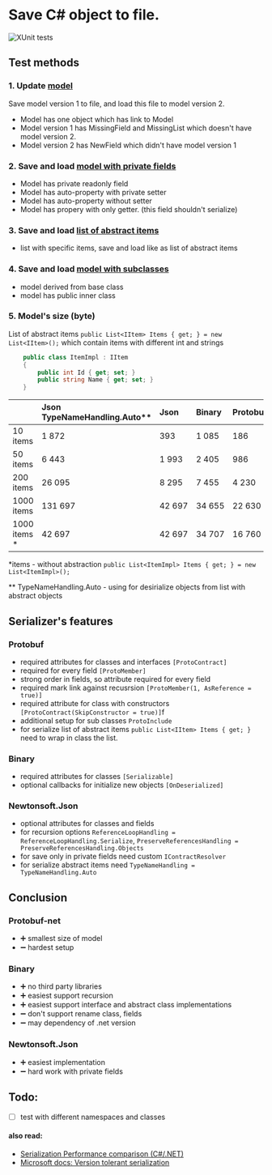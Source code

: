 # Save C# object to file.

![XUnit tests](https://github.com/Nov1kov/TestSerializeObjectToFile/workflows/XUnit%20tests/badge.svg?event=push)

## Test methods

### 1. Update [model](https://github.com/Nov1kov/TestSerializeObjectToFile/blob/master/testserializeObjectToFile/Models/Model.cs)

Save model version 1 to file, and load this file to model version 2.

* Model has one object which has link to Model
* Model version 1 has MissingField and MissingList which doesn't have model version 2.
* Model version 2 has NewField which didn't have model version 1

### 2. Save and load [model with private fields](https://github.com/Nov1kov/TestSerializeObjectToFile/blob/master/testserializeObjectToFile/Models/ModelWithReadOnly.cs)

* Model has private readonly field
* Model has auto-property with private setter
* Model has auto-property without setter
* Model has propery with only getter. (this field shouldn't serialize) 

### 3. Save and load [list of abstract items](https://github.com/Nov1kov/TestSerializeObjectToFile/blob/master/testserializeObjectToFile/Models/AbstractList.cs)

* list with specific items, save and load like as list of abstract items

### 4. Save and load [model with subclasses](https://github.com/Nov1kov/TestSerializeObjectToFile/blob/master/testserializeObjectToFile/Models/ModelWithBaseClass.cs)

* model derived from base class
* model has public inner class 

### 5. Model's size (byte)

List of abstract items `public List<IItem> Items { get; } = new List<IItem>();`  which contain items with different int and strings

```c#
    public class ItemImpl : IItem
    {
        public int Id { get; set; }
        public string Name { get; set; }
    }
```


|           | Json TypeNameHandling.Auto** | Json  | Binary |  Protobuf  |
|:----------|:-------|:-----|:---|:---|
| 10 items |   1 872     | 393 |  1 085  |  186  |
| 50 items |  6 443     |  1 993 | 2 405   |  986  |
| 200 items |   26 095     | 8 295 | 7 455 |  4 230  |
| 1000 items |   131 697     | 42 697 | 34 655  |  22 630  |
| 1000 items * |   42 697     | 42 697 | 34 707  |  16 760   |

*items - without abstraction `public List<ItemImpl> Items { get; } = new List<ItemImpl>();`

** TypeNameHandling.Auto - using for desirialize objects from list with abstract objects 


## Serializer's features

### Protobuf

* required attributes for classes and interfaces `[ProtoContract]`
* required for every field `[ProtoMember]`
* strong order in fields, so attribute required for every field
* required mark link against recusrsion `[ProtoMember(1, AsReference = true)]`
* required attribute for class with constructors `[ProtoContract(SkipConstructor = true)]`f
* additional setup for sub classes `ProtoInclude`
* for serialize list of abstract items `public List<IItem> Items { get; }` need to wrap in class the list.

### Binary 
* required attributes for classes `[Serializable]`
* optional callbacks for initialize new objects `[OnDeserialized]`


### Newtonsoft.Json
* optional attributes for classes and fields
* for recursion options `ReferenceLoopHandling = ReferenceLoopHandling.Serialize`, `PreserveReferencesHandling = PreserveReferencesHandling.Objects`
* for save only in private fields need custom `IContractResolver`
* for serialize abstract items need `TypeNameHandling = TypeNameHandling.Auto`


## Conclusion
### Protobuf-net
* :heavy_plus_sign: smallest size of model
* :heavy_minus_sign: hardest setup

### Binary
* :heavy_plus_sign: no third party libraries
* :heavy_plus_sign: easiest support recursion
* :heavy_plus_sign: easiest support interface and abstract class implementations
* :heavy_minus_sign: don't support rename class, fields
* :heavy_minus_sign: may dependency of .net version

### Newtonsoft.Json
* :heavy_plus_sign: easiest implementation 
* :heavy_minus_sign: hard work with private fields

## Todo:
* [ ] test with different namespaces and classes

#### also read:
* [Serialization Performance comparison (C#/.NET)](https://maxondev.com/serialization-performance-comparison-c-net-formats-frameworks-xmldatacontractserializer-xmlserializer-binaryformatter-json-newtonsoft-servicestack-text/)
* [Microsoft docs: Version tolerant serialization](https://docs.microsoft.com/en-us/dotnet/standard/serialization/version-tolerant-serialization)
